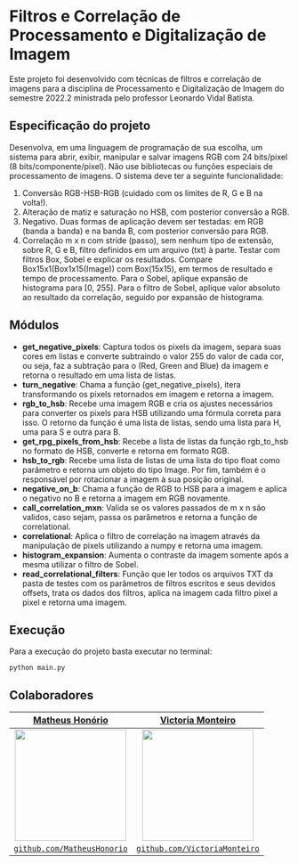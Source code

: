 # Filtros e Correlação de Processamento e Digitalização de Imagem

Este projeto foi desenvolvido com técnicas de filtros e correlação de imagens para a disciplina de Processamento e Digitalização de Imagem do semestre 2022.2 ministrada pelo professor Leonardo Vidal Batista.

## Especificação do projeto

Desenvolva, em uma linguagem de programação de sua escolha, um sistema para abrir,
exibir, manipular e salvar imagens RGB com 24 bits/pixel (8 bits/componente/pixel). Não
use bibliotecas ou funções especiais de processamento de imagens. O sistema deve ter a
seguinte funcionalidade:

1. Conversão RGB-HSB-RGB (cuidado com os limites de R, G e B na volta!).
2. Alteração de matiz e saturação no HSB, com posterior conversão a RGB.
3. Negativo. Duas formas de aplicação devem ser testadas: em RGB (banda a banda) e
   na banda B, com posterior conversão para RGB.
4. Correlação m x n com stride (passo), sem nenhum tipo de extensão, sobre R, G e B, filtro definidos em um arquivo (txt) à parte. Testar com filtros Box, Sobel e explicar os resultados. Compare Box15x1(Box1x15(Image)) com Box(15x15), em termos de resultado e tempo de processamento. Para o Sobel, aplique expansão de histograma para [0, 255]. Para o filtro de Sobel, aplique valor absoluto ao resultado da correlação, seguido por expansão de histograma.


## Módulos

- **get_negative_pixels**: Captura todos os pixels da imagem, separa suas cores em listas e converte subtraindo o valor 255 do valor de cada cor, ou seja, faz a subtração para o (Red, Green and Blue) da imagem e retorna o resultado em uma lista de listas.
- **turn_negative**: Chama a função (get_negative_pixels), itera transformando os pixels retornados em imagem e retorna a imagem.
- **rgb_to_hsb**: Recebe uma imagem RGB e cria os ajustes necessários para converter os pixels para HSB utilizando uma fórmula correta para isso. O retorno da função é uma lista de listas, sendo uma lista para H, uma para S e outra para B. 
- **get_rpg_pixels_from_hsb**: Recebe a lista de listas da função rgb_to_hsb no formato de HSB, converte e retorna em formato RGB.
- **hsb_to_rgb**: Recebe uma lista de listas de uma lista do tipo float como parâmetro e retorna um objeto do tipo Image. Por fim, também é o responsável por rotacionar a imagem à sua posição original. 
- **negative_on_b**: Chama a função de RGB to HSB para a imagem e aplica o negativo no B e retorna a imagem em RGB novamente.
- **call_correlation_mxn**: Valida se os valores passados de m x n são validos, caso sejam, passa os parâmetros e retorna a função de correlational.
- **correlational**: Aplica o filtro de correlação na imagem através da manipulação de pixels utilizando a numpy e retorna uma imagem.
- **histogram_expansion**: Aumenta o contraste da imagem somente após a mesma utilizar o filtro de Sobel.  
- **read_correlational_filters**: Função que ler todos os arquivos TXT da pasta de testes com os parâmetros de filtros escritos e seus devidos offsets, trata os dados dos filtros, aplica na imagem cada filtro pixel a pixel e retorna uma imagem.

## Execução

Para a execução do projeto basta executar no terminal:

```
python main.py
```

## Colaboradores

| <a href="https://www.linkedin.com/in/matheushonorio" target="_blank">**Matheus Honório**</a> |                                                  <a href="https://www.linkedin.com/in/victoria-monteiro-pontes/" target="_blank">**Victoria Monteiro**</a>                                                   |
|  :----------------------------------------------------------------------------------------------------------------------------------------------------------------------------------------------------------: | :-:
|              <img src="https://avatars.githubusercontent.com/u/52137826?v=4" width="200px"> </img>     | <img src="https://avatars.githubusercontent.com/u/52867523?v=4" width="200px"> </img> | 
|           <a href="https://github.com/mthonorio" target="_blank">`github.com/MatheusHonorio`</a>    |                                                            <a href="https://github.com/vmp309" target="_blank">`github.com/VictoriaMonteiro`</a>                                                             |     |
